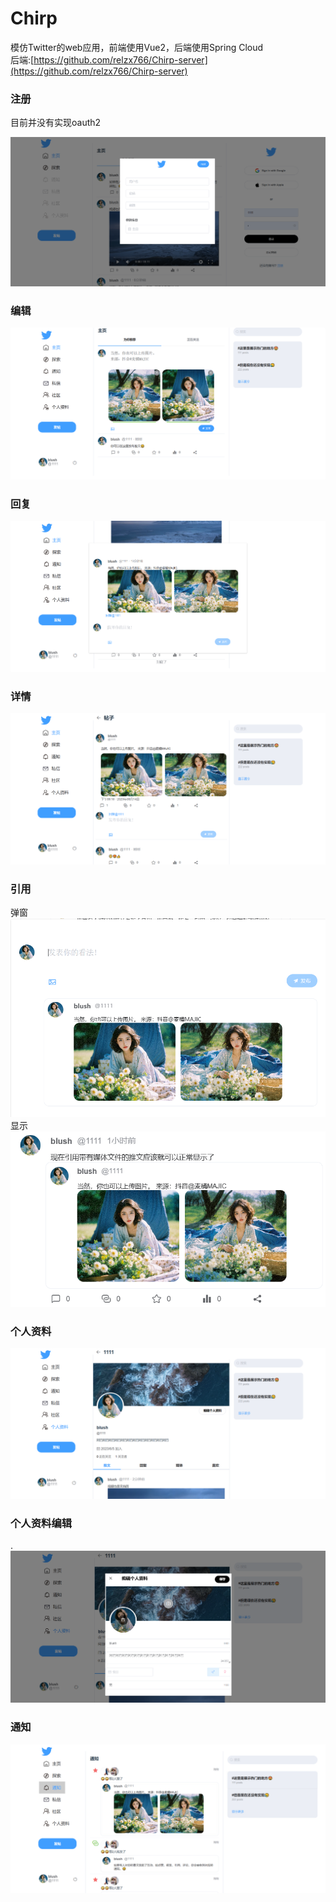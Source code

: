 # Chirp

模仿Twitter的web应用，前端使用Vue2，后端使用Spring Cloud<br>
后端:[https://github.com/relzx766/Chirp-server](https://github.com/relzx766/Chirp-server)

### 注册

目前并没有实现oauth2

![](./docs/sign.png)

### 编辑

![](./docs/post.png)

### 回复

![](./docs/reply.png)

### 详情

![](./docs/detail.png)

### 引用

弹窗<br>
![](./docs/quote.png)
显示<br>
![](./docs/quote-view.png)

### 个人资料

![](./docs/profile.png)

### 个人资料编辑

.![](./docs/profile-edit.png)

### 通知

![](./docs/notice.png)
